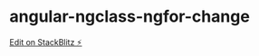 # angular-ngclass-ngfor-change

[Edit on StackBlitz ⚡️](https://stackblitz.com/edit/angular-ngclass-ngfor-change)